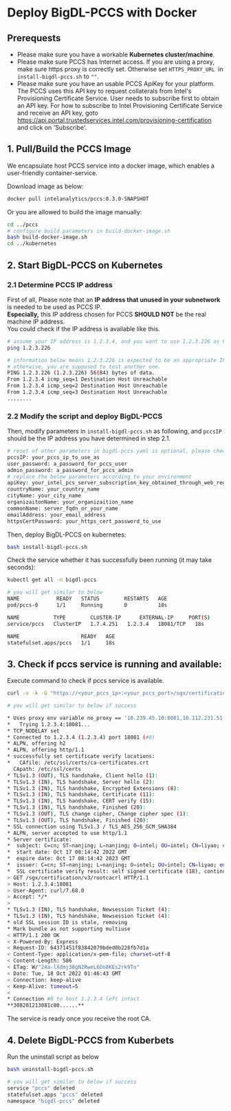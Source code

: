# Deploy BigDL-PCCS with Docker
## Prerequests

- Please make sure you have a workable **Kubernetes cluster/machine**.
- Please make sure PCCS has Internet access. If you are using a proxy, make sure https proxy is correctly set. Otherwise set `HTTPS_PROXY_URL `in `install-bigdl-pccs.sh` to `""`.
- Please make sure you have an usable PCCS ApiKey for your platform. The PCCS uses this API key to request collaterals from Intel's Provisioning Certificate Service. User needs to subscribe first to obtain an API key. For how to subscribe to Intel Provisioning Certificate Service and receive an API key, goto https://api.portal.trustedservices.intel.com/provisioning-certification and click on 'Subscribe'.

## 1. Pull/Build the PCCS Image

We encapsulate host PCCS service into a docker image, which enables a user-friendly container-service.

Download image as below:

```bash
docker pull intelanalytics/pccs:0.3.0-SNAPSHOT
```

Or you are allowed to build the image manually:

```bash
cd ../pccs
# configure build parameters in build-docker-image.sh
bash build-docker-image.sh
cd ../kubernetes
```
## 2. Start BigDL-PCCS on Kubernetes 
### 2.1 Determine PCCS IP address
First of all, Please note that an **IP address that unused in your subnetwork** is needed to be used as PCCS IP. \
**Especially,** this IP address chosen for PCCS **SHOULD NOT** be the real machine IP address. \
You could check if the IP address is available like this.

```bash
# assume your IP address is 1.2.3.4, and you want to use 1.2.3.226 as PCCS IP
ping 1.2.3.226

# information below means 1.2.3.226 is expected to be an appropriate IP addess for PCCS. 
# otherwise, you are supposed to test another one.
PING 1.2.3.226 (1.2.3.226) 56(84) bytes of data.
From 1.2.3.4 icmp_seq=1 Destination Host Unreachable
From 1.2.3.4 icmp_seq=2 Destination Host Unreachable
From 1.2.3.4 icmp_seq=3 Destination Host Unreachable
........
```

### 2.2 Modify the script and deploy BigDL-PCCS
Then, modify parameters in `install-bigdl-pccs.sh` as following, and `pccsIP` should be the IP address you have determined in step 2.1.
```bash
# reset of other parameters in bigdl-pccs.yaml is optional, please check according to your environment
pccsIP: your_pccs_ip_to_use_as                    
user_password: a_password_for_pccs_user
admin_password: a_password_for_pccs_admin
# replace the below parameters according to your environment
apiKey: your_intel_pcs_server_subscription_key_obtained_through_web_registeration
countryName: your_country_name
cityName: your_city_name
organizaitonName: your_organizaition_name
commonName: server_fqdn_or_your_name
emailAddress: your_email_address
httpsCertPassword: your_https_cert_password_to_use 
```
Then, deploy BigDL-PCCS on kubernetes:

```bash
bash install-bigdl-pccs.sh
```
Check the service whether it has successfully been running (it may take seconds):

```bash
kubectl get all -n bigdl-pccs

# you will get similar to below
NAME            READY   STATUS        RESTARTS   AGE
pod/pccs-0      1/1     Running       0          18s

NAME           TYPE        CLUSTER-IP      EXTERNAL-IP     PORT(S)     AGE
service/pccs   ClusterIP   1.7.4.251   1.2.3.4   18081/TCP   18s

NAME                    READY   AGE
statefulset.apps/pccs   1/1     18s

```

## 3. Check if pccs service is running and available:
Execute command to check if pccs service is available.
```bash
curl -v -k -G "https://<your_pccs_ip>:<your_pccs_port>/sgx/certification/v3/rootcacrl"

# you will get similar to below if success

* Uses proxy env variable no_proxy == '10.239.45.10:8081,10.112.231.51,10.239.45.10,172.168.0.205'
*   Trying 1.2.3.4:18081...
* TCP_NODELAY set
* Connected to 1.2.3.4 (1.2.3.4) port 18081 (#0)
* ALPN, offering h2
* ALPN, offering http/1.1
* successfully set certificate verify locations:
*   CAfile: /etc/ssl/certs/ca-certificates.crt
  CApath: /etc/ssl/certs
* TLSv1.3 (OUT), TLS handshake, Client hello (1):
* TLSv1.3 (IN), TLS handshake, Server hello (2):
* TLSv1.3 (IN), TLS handshake, Encrypted Extensions (8):
* TLSv1.3 (IN), TLS handshake, Certificate (11):
* TLSv1.3 (IN), TLS handshake, CERT verify (15):
* TLSv1.3 (IN), TLS handshake, Finished (20):
* TLSv1.3 (OUT), TLS change cipher, Change cipher spec (1):
* TLSv1.3 (OUT), TLS handshake, Finished (20):
* SSL connection using TLSv1.3 / TLS_AES_256_GCM_SHA384
* ALPN, server accepted to use http/1.1
* Server certificate:
*  subject: C=cn; ST=nanjing; L=nanjing; O=intel; OU=intel; CN=liyao; emailAddress=yao3.li@intel.com
*  start date: Oct 17 08:14:42 2022 GMT
*  expire date: Oct 17 08:14:42 2023 GMT
*  issuer: C=cn; ST=nanjing; L=nanjing; O=intel; OU=intel; CN=liyao; emailAddress=yao3.li@intel.com
*  SSL certificate verify result: self signed certificate (18), continuing anyway.
> GET /sgx/certification/v3/rootcacrl HTTP/1.1
> Host: 1.2.3.4:18081
> User-Agent: curl/7.68.0
> Accept: */*
>
* TLSv1.3 (IN), TLS handshake, Newsession Ticket (4):
* TLSv1.3 (IN), TLS handshake, Newsession Ticket (4):
* old SSL session ID is stale, removing
* Mark bundle as not supporting multiuse
< HTTP/1.1 200 OK
< X-Powered-By: Express
< Request-ID: 64371451f83842079bded0b228fb7d1a
< Content-Type: application/x-pem-file; charset=utf-8
< Content-Length: 586
< ETag: W/"24a-lXdmj38gN2RweL6On8KEs2rk9To"
< Date: Tue, 18 Oct 2022 01:46:43 GMT
< Connection: keep-alive
< Keep-Alive: timeout=5
<
* Connection #0 to host 1.2.3.4 left intact
**308201213081c80......**
```

The service is ready once you receive the root CA.

## 4. Delete BigDL-PCCS from Kuberbets
Run the uninstall script as below
```bash
bash uninstall-bigdl-pccs.sh

# you will get similar to below if success
service "pccs" deleted
statefulset.apps "pccs" deleted
namespace "bigdl-pccs" deleted

``` 

